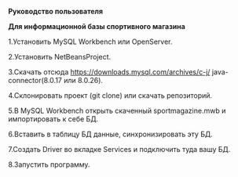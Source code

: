 **Руководство пользователя**

**Для информационной базы спортивного магазина**

1.Установить MySQL Workbench или OpenServer.

2.Установить NetBeansProject.

3.Скачать отсюда https://downloads.mysql.com/archives/c-j/ java-connector(8.0.17 или 8.0.26).

4.Склонировать проект (git clone) или скачать репозиторий.

5.В MySQL Workbench открыть скаченный sportmagazine.mwb и импортировать к себе БД.

6.Вставить в таблицу БД данные, синхронизировать эту БД.

7.Создать Driver во вкладке Services и подключить туда вашу БД.

8.Запустить программу.

